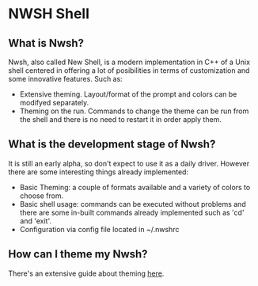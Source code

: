 # NWSH Shell

## What is Nwsh?
Nwsh, also called New Shell, is a modern implementation in C++ of a Unix shell centered in offering a lot of posibilities in terms of customization and some innovative features. Such as:
* Extensive theming. Layout/format of the prompt and colors can be modifyed separately.
* Theming on the run. Commands to change the theme can be run from the shell and there is no need to restart it in order apply them.

## What is the development stage of Nwsh?
It is still an early alpha, so don't expect to use it as a daily driver. However there are some interesting things already implemented:
* Basic Theming: a couple of formats available and a variety of colors to choose from.
* Basic shell usage: commands can be executed without problems and there are some in-built commands already implemented such as 'cd' and 'exit'.
* Configuration via config file located in ~/.nwshrc

## How can I theme my Nwsh?
There's an extensive guide about theming [here](themes).
